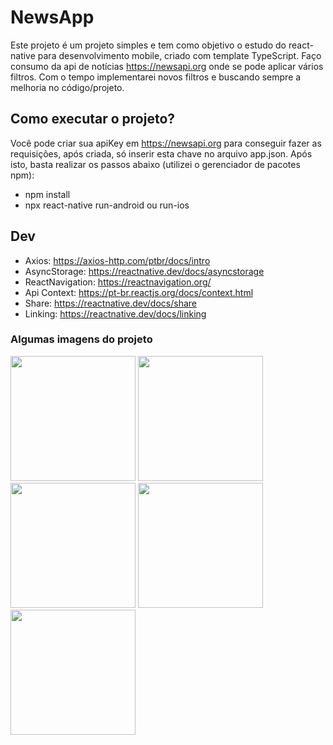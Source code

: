 # NewsApp
Este projeto é um projeto simples e tem como objetivo o estudo do react-native para desenvolvimento mobile, criado com template TypeScript. Faço consumo da api de notícias https://newsapi.org onde se pode aplicar vários filtros. Com o tempo implementarei novos filtros e buscando sempre a melhoria no código/projeto.

## Como executar o projeto?
Você pode criar sua apiKey em https://newsapi.org para conseguir fazer as requisições, após criada, só inserir esta chave no arquivo app.json. Após isto, basta realizar os passos abaixo (utilizei o gerenciador de pacotes npm):
  - npm install
  - npx react-native run-android ou run-ios
 
## Dev
  - Axios: https://axios-http.com/ptbr/docs/intro
  - AsyncStorage: https://reactnative.dev/docs/asyncstorage
  - ReactNavigation: https://reactnavigation.org/
  - Api Context: https://pt-br.reactjs.org/docs/context.html
  - Share: https://reactnative.dev/docs/share
  - Linking: https://reactnative.dev/docs/linking

### Algumas imagens do projeto
<div flex-direction:"row">
  <img src="https://user-images.githubusercontent.com/48955667/166266649-7a0a5eb9-99f4-4229-9c57-73da157b0eff.png" width="200px" />
  <img src="https://user-images.githubusercontent.com/48955667/166267027-d1cacde2-2345-48cd-a07e-d13f1e4f0d2c.png" width="200px" />
  <img src="https://user-images.githubusercontent.com/48955667/167264353-932fc9ae-9fda-477d-8830-f89363e958fb.png" width="200px" />
  <img src="https://user-images.githubusercontent.com/48955667/168616352-a46ad5f5-e1ba-41e1-bc6b-d7332021f5a0.png" width="200px" />
  <img src="https://user-images.githubusercontent.com/48955667/166267249-744e20a4-ed36-427e-b575-ce5808335f91.gif" width="200px" />
</div>
